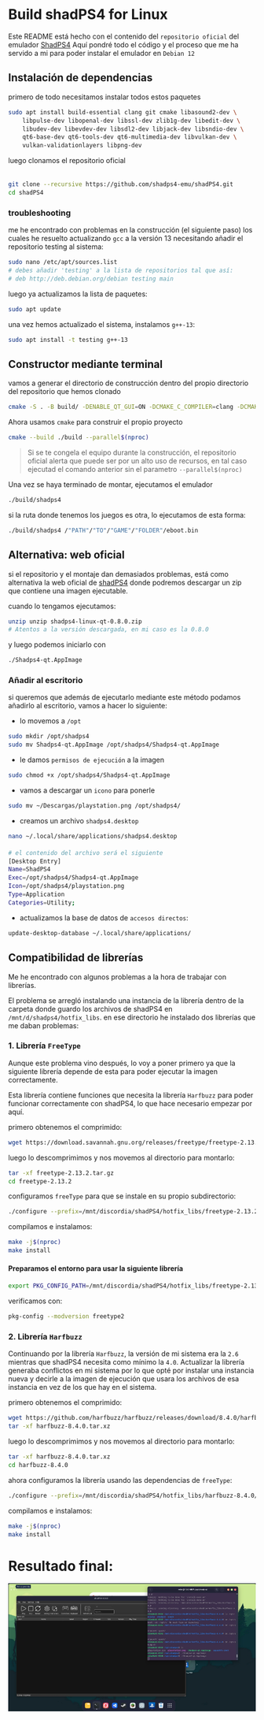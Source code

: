 # Build shadPS4 for Linux

Este README está hecho con el contenido del `repositorio oficial` del emulador [ShadPS4](https://github.com/shadps4-emu/shadPS4)
Aquí pondré todo el código y el proceso que me ha servido a mi para poder instalar el emulador en `Debian 12`

## Instalación de dependencias

primero de todo necesitamos instalar todos estos paquetes
```bash
sudo apt install build-essential clang git cmake libasound2-dev \
    libpulse-dev libopenal-dev libssl-dev zlib1g-dev libedit-dev \
    libudev-dev libevdev-dev libsdl2-dev libjack-dev libsndio-dev \
    qt6-base-dev qt6-tools-dev qt6-multimedia-dev libvulkan-dev \
    vulkan-validationlayers libpng-dev
```

luego clonamos el repositorio oficial 
```bash

git clone --recursive https://github.com/shadps4-emu/shadPS4.git
cd shadPS4
```
### troubleshooting

me he encontrado con problemas en la construcción (el siguiente paso) los cuales he resuelto actualizando `gcc` a la versión 13 necesitando añadir el repositorio testing al sistema:
```bash
sudo nano /etc/apt/sources.list
# debes añadir 'testing' a la lista de repositorios tal que así:
# deb http://deb.debian.org/debian testing main
```
luego ya actualizamos la lista de paquetes:
```bash
sudo apt update
```

una vez hemos actualizado el sistema, instalamos `g++-13`:
```bash
sudo apt install -t testing g++-13
```

## Constructor mediante terminal

vamos a generar el directorio de construcción dentro del propio directorio del repositorio que hemos clonado
```bash
cmake -S . -B build/ -DENABLE_QT_GUI=ON -DCMAKE_C_COMPILER=clang -DCMAKE_CXX_COMPILER=clang++
```
Ahora usamos `cmake` para construir el propio proyecto
```bash
cmake --build ./build --parallel$(nproc)
```

> Si se te congela el equipo durante la construcción, el repositorio oficial alerta que puede ser por un alto uso de recursos, en tal caso ejecutad el comando anterior sin el parametro `--parallel$(nproc)`

Una vez se haya terminado de montar, ejecutamos el emulador
```bash
./build/shadps4
```
si la ruta donde tenemos los juegos es otra, lo ejecutamos de esta forma:
```bash
./build/shadps4 /"PATH"/"TO"/"GAME"/"FOLDER"/eboot.bin
```

## Alternativa: web oficial

si el repositorio y el montaje dan demasiados problemas, está como alternativa la web oficial de [shadPS4](https://shadps4.net/downloads/) donde podremos descargar un zip que contiene una imagen ejecutable.

cuando lo tengamos ejecutamos:
```bash
unzip unzip shadps4-linux-qt-0.8.0.zip
# Atentos a la versión descargada, en mi caso es la 0.8.0
```
y luego podemos iniciarlo con
```bash
./Shadps4-qt.AppImage
```

### Añadir al escritorio

si queremos que además de ejecutarlo mediante este método podamos añadirlo al escritorio, vamos a hacer lo siguiente:
- lo movemos a `/opt`
```bash
sudo mkdir /opt/shadps4
sudo mv Shadps4-qt.AppImage /opt/shadps4/Shadps4-qt.AppImage
```
- le damos `permisos de ejecución` a la imagen
```bash
sudo chmod +x /opt/shadps4/Shadps4-qt.AppImage
```
- vamos a descargar un `icono` para ponerle
```bash
sudo mv ~/Descargas/playstation.png /opt/shadps4/
```
- creamos un archivo `shadps4.desktop`
```bash
nano ~/.local/share/applications/shadps4.desktop

# el contenido del archivo será el siguiente
[Desktop Entry]
Name=ShadPS4
Exec=/opt/shadps4/Shadps4-qt.AppImage
Icon=/opt/shadps4/playstation.png
Type=Application
Categories=Utility;
```
- actualizamos la base de datos de `accesos directos`:
```bash
update-desktop-database ~/.local/share/applications/
```

## Compatibilidad de librerías

Me he encontrado con algunos problemas a la hora de trabajar con librerías. 

El problema se arregló instalando una instancia de la librería dentro de la carpeta donde guardo los archivos de shadPS4 en `/mnt/d/shadps4/hotfix_libs`. en ese directorio he instalado dos librerías que me daban problemas:

### 1. **Librería `FreeType`**

Aunque este problema vino después, lo voy a poner primero ya que la siguiente librería depende de esta para poder ejecutar la imagen correctamente.

Esta librería contiene funciones que necesita la librería `Harfbuzz` para poder funcionar correctamente con shadPS4, lo que hace necesario empezar por aquí.

primero obtenemos el comprimido:
``` bash
wget https://download.savannah.gnu.org/releases/freetype/freetype-2.13.2.tar.gz
```

luego lo descomprimimos y nos movemos al directorio para montarlo:
```bash
tar -xf freetype-2.13.2.tar.gz
cd freetype-2.13.2
```

configuramos `freeType` para que se instale en su propio subdirectorio:
```bash
./configure --prefix=/mnt/discordia/shadPS4/hotfix_libs/freetype-2.13.2/INSTALLED
```

compilamos e instalamos:
```bash
make -j$(nproc)
make install
```

#### Preparamos el entorno para usar la siguiente librería
```bash
export PKG_CONFIG_PATH=/mnt/discordia/shadPS4/hotfix_libs/freetype-2.13.2/INSTALLED/lib/pkgconfig
```
verificamos con:
```bash
pkg-config --modversion freetype2
```
### 2. **Librería `Harfbuzz`**

Continuando por la librería `Harfbuzz`, la versión de mi sistema era la `2.6` mientras que shadPS4 necesita como mínimo la `4.0`. Actualizar la librería generaba conflictos en mi sistema por lo que opté por instalar una instancia nueva y decirle a la imagen de ejecución que usara los archivos de esa instancia en vez de los que hay en el sistema.

primero obtenemos el comprimido:
``` bash
wget https://github.com/harfbuzz/harfbuzz/releases/download/8.4.0/harfbuzz-8.4.0.tar.xz
tar -xf harfbuzz-8.4.0.tar.xz
```

luego lo descomprimimos y nos movemos al directorio para montarlo:
```bash
tar -xf harfbuzz-8.4.0.tar.xz
cd harfbuzz-8.4.0
```

ahora configuramos la librería usando las dependencias de `freeType`:
```bash
./configure --prefix=/mnt/discordia/shadPS4/hotfix_libs/harfbuzz-8.4.0/INSTALLED --with-freetype=yes
```

compilamos e instalamos:
```bash
make -j$(nproc)
make install
```

# Resultado final:

![alt text](image.png)